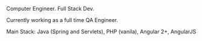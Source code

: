 Computer Engineer. Full Stack Dev. 

Currently working as a full time QA Engineer.

Main Stack: Java (Spring and Servlets), PHP (vanila), Angular 2+, AngularJS
